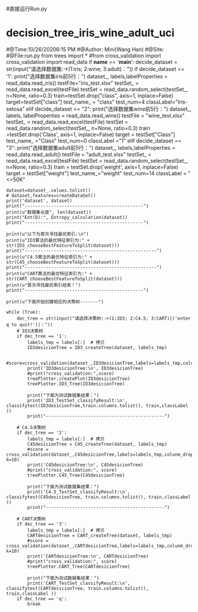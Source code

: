 #直接运行Run.py


# decision_tree_iris_wine_adult_uci
#@Time:10/26/20206:15 PM
#@Author: Mini(Wang Han)
#@Site:
#@File:run.py
from trees import *
#from cross_validation import cross_validation
import read_data
if __name__ == '__main__':
    decide_dataset = str(input("请选择数据集:->(1:iris; 2:wine; 3:adult)："))
    if decide_dataset == '1':
        print("选择数据集iris前5行：")
        dataset_, labels,labelProperties = read_data.read_iris()
        testFile="iris_test.xlsx"
        testSet_ = read_data.read_excel(testFile)
        testSet = read_data.random_select(testSet_, n=None, ratio=0.3)
        train=testSet.drop("class", axis=1, inplace=False)
        target=testSet["class"]
        test_name_ = "class"
        test_num=4
        classLabel="Iris-setosa"
    elif decide_dataset == "2":
        print("选择数据集wine前5行：")
        dataset_, labels, labelProperties = read_data.read_wine()
        testFile = "wine_test.xlsx"
        testSet_ = read_data.read_excel(testFile)
        testSet = read_data.random_select(testSet_, n=None, ratio=0.3)
        train =testSet.drop('Class', axis=1, inplace=False)
        target = testSet["Class"]
        test_name_ ="Class"
        test_num=0
        classLabel ="1"
    elif decide_dataset == "3":
        print("选择数据集adult前5行：")
        dataset_, labels,labelProperties = read_data.read_adult()
        testFile = "adult_test.xlsx"
        testSet_ = read_data.read_excel(testFile)
        testSet = read_data.random_select(testSet_, n=None, ratio=0.3)
        train = testSet.drop('weight', axis=1, inplace=False)
        target = testSet["weight"]
        test_name_="weight"
        test_num=14
        classLabel = "<=50K"

    dataset=dataset_.values.tolist()
    # dataset,features=createDataSet()
    print('dataset', dataset)
    print("---------------------------------------------")
    print(u"数据集长度", len(dataset))
    print("Ent(D):", Entropy_calculation(dataset))
    print("---------------------------------------------")

    print(u"以下为首次寻找最优索引:\n")
    print(u"ID3算法的最优特征索引为:" + str(ID3_chooseBestFeatureToSplit(dataset)))
    print("--------------------------------------------------")
    print(u"C4.5算法的最优特征索引为:" + str(C45_chooseBestFeatureToSplit(dataset)))
    print("--------------------------------------------------")
    print(u"CART算法的最优特征索引为:" + str(CART_chooseBestFeatureToSplit(dataset)))
    print(u"首次寻找最优索引结束！")
    print("---------------------------------------------")

    print(u"下面开始创建相应的决策树-------")

    while (True):
        dec_tree = str(input("请选择决策树:->(1:ID3; 2:C4.5; 3:CART)|('enter q to quit!')|："))
        # ID3决策树
        if dec_tree == '1':
            labels_tmp = labels[:]  # 拷贝
            ID3desicionTree = ID3_createTree(dataset, labels_tmp)

            #score=cross_validation(dataset_,ID3desicionTree,labels=labels_tmp,colunm_drop=test_num,colunm_drop_name=test_name_,k=10)
            print('ID3desicionTree:\n', ID3desicionTree)
            #print("cross_validation:",score)
            treePlotter.createPlot(ID3desicionTree)
            treePlotter.ID3_Tree(ID3desicionTree)

            print("下面为测试数据集结果：")
            print('ID3_TestSet_classifyResult:\n', classifytest(ID3desicionTree,train.columns.tolist(), train,classLabel ))
            print("---------------------------------------------")

        # C4.5决策树
        if dec_tree == '2':
            labels_tmp = labels[:]  # 拷贝
            C45desicionTree = C45_createTree(dataset, labels_tmp)
            #score = cross_validation(dataset_,C45desicionTree,labels=labels_tmp,colunm_drop=test_num,colunm_drop_name=test_name_, k=10)
            print('C45desicionTree:\n', C45desicionTree)
            #print("cross_validation:", score)
            treePlotter.C45_Tree(C45desicionTree)

            print("下面为测试数据集结果：")
            print('C4.5_TestSet_classifyResult:\n', classifytest(C45desicionTree, train.columns.tolist(), train,classLabel ))
            print("---------------------------------------------")

        # CART决策树
        if dec_tree == '3':
            labels_tmp = labels[:]  # 拷贝
            CARTdesicionTree = CART_createTree(dataset, labels_tmp)
            #score = cross_validation(dataset_,CARTdesicionTree,labels=labels_tmp,colunm_drop=test_num,colunm_drop_name=test_name_, k=10)
            print('CARTdesicionTree:\n', CARTdesicionTree)
            #print("cross_validation:", score)
            treePlotter.CART_Tree(CARTdesicionTree)

            print("下面为测试数据集结果：")
            print('CART_TestSet_classifyResult:\n', classifytest(CARTdesicionTree, train.columns.tolist(), train,classLabel ))
        if dec_tree == 'q':
            break

